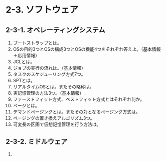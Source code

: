 # 2-3. ソフトウェア

## 2-3-1. オペレーティングシステム

1. ブートストラップとは。
2. OSの目的3つとOSの構成3つとOSの機能4つをそれぞれ答えよ。（基本情報＋応用情報）
3. JCLとは。
4. ジョブの実行の流れは。（基本情報）
5. タスクのスケジューリング方式7つ。
6. SPTとは。
7. リアルタイムOSとは。またその略称は。
8. 実記憶管理の方法3つ。（基本情報）
9. ファーストフィット方式、ベストフィット方式とはそれぞれ何か。
10. ページとは。
11. デマンドページングとは。またその対となるページング方式は。
12. ページングの置き換えアルゴリズム3つ。
13. 可変長の区画で仮想記憶管理を行う方法は。

## 2-3-2. ミドルウェア

1. 
